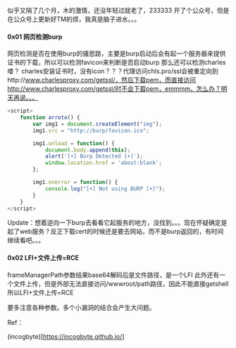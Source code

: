 似乎又隔了几个月，木的激情，还没年轻过就老了，233333
开了个公众号，但是在公众号上更新好TM的烦，我真是脑子进水。。。

#### 0x01 网页检测burp

网页检测是否在使用burp的骚思路，主要是burp启动后会有起一个服务器来提供证书的下载，所以可以检测favicon来判断是否启动burp
那么还可以检测charles喽？
charles安装证书时，没有icon？？？代理访问chls.pro/ssl会被重定向到http://www.charlesproxy.com/getssl/，然后下载pem，而直接访问http://www.charlesproxy.com/getssl/时不会下载pem，emmmm，怎么办？明天再说。。。

```javascript
<script>
    function arroto() {
        var img1 = document.createElement("img");
        img1.src = "http://burp/favicon.ico";

        img1.onload = function() {
            document.body.append(this);
            alert('[+] Burp Detected [+]');
            window.location.href = 'about:blank'; 
        };

        img1.onerror = function() {
            console.log("[+] Not using BURP [+]");
        }
    }
</script>
```

Update：想着逆向一下burp去看看它起服务的地方，没找到。。。现在怀疑确定是起了web服务？反正下载cert的时候还是要去网站，而不是burp返回的，有时间继续看吧。。。

#### 0x02 LFI+文件上传=RCE

frameManagerPath参数结果base64解码后是文件路径，是一个LFI
此外还有一个文件上传，但是外部无法直接访问/wwwroot/path路径，因此不能直接getshell
所以LFI+文件上传=RCE

要多注意各种参数。多个小漏洞的结合会产生大问题。

Ref：

(incogbyte)[https://incogbyte.github.io/]